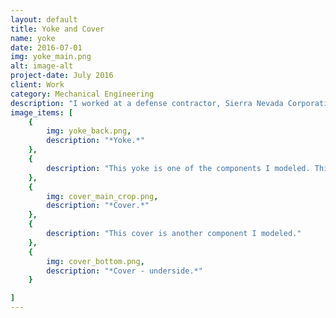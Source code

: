```yaml
---
layout: default
title: Yoke and Cover
name: yoke
date: 2016-07-01
img: yoke_main.png
alt: image-alt
project-date: July 2016
client: Work
category: Mechanical Engineering
description: "I worked at a defense contractor, Sierra Nevada Corporation, modeling parts and performing finite element analyses of an automatic carrier landing system. Most of my work was focused around creating models for visual presentations, as well as engineering analyses. These components needed to be robust and comply with high standards."
image_items: [
    {
        img: yoke_back.png,
        description: "*Yoke.*"
    },
    {
        description: "This yoke is one of the components I modeled. This is the back view of the yoke, which is also seen in the first picture."
    },
    {
        img: cover_main_crop.png,
        description: "*Cover.*"
    },
    {
        description: "This cover is another component I modeled."
    },
    {
        img: cover_bottom.png,
        description: "*Cover - underside.*"
    }

]
---
```

